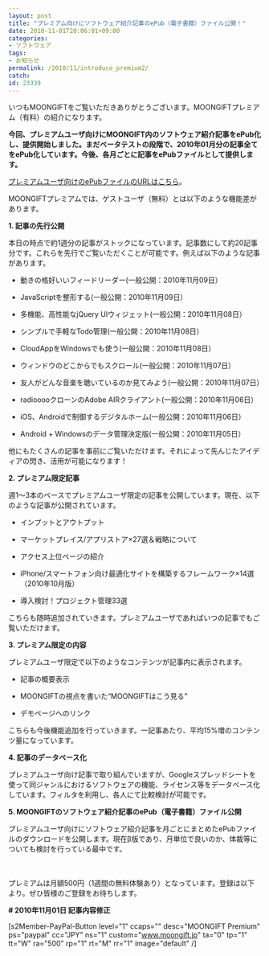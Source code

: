 ```yaml
---
layout: post
title: "プレミアム向けにソフトウェア紹介記事のePub（電子書籍）ファイル公開！"
date: 2010-11-01T20:06:01+09:00
categories:
- ソフトウェア
tags: 
- お知らせ
permalink: /2010/11/introduce_premium2/
catch: 
id: 23339
---
```

いつもMOONGIFTをご覧いただきありがとうございます。MOONGIFTプレミアム（有料）の紹介になります。

  

**今回、プレミアムユーザ向けにMOONGIFT内のソフトウェア紹介記事をePub化し、提供開始しました。まだベータテストの段階で、2010年01月分の記事全てをePub化しています。今後、各月ごとに記事をePubファイルとして提供します。**

  

[プレミアムユーザ向けのePubファイルのURLはこちら](http://www.moongift.jp/epub-download/)。

  

MOONGIFTプレミアムでは、ゲストユーザ（無料）とは以下のような機能差があります。

  

**1. 記事の先行公開**

  
  

本日の時点で約1週分の記事がストックになっています。記事数にして約20記事分です。これらを先行でご覧いただくことが可能です。例えば以下のような記事があります。

  

  
- 動きの格好いいフィードリーダー(一般公開：2010年11月09日）
  
  
- JavaScriptを整形する(一般公開：2010年11月09日）
  
  
- 多機能、高性能なjQuery UIウィジェット(一般公開：2010年11月08日）
  
  
- シンプルで手軽なTodo管理(一般公開：2010年11月08日）
  
  
- CloudAppをWindowsでも使う(一般公開：2010年11月08日）
  
  
- ウィンドウのどこからでもスクロール(一般公開：2010年11月07日）
  
  
- 友人がどんな音楽を聴いているのか見てみよう(一般公開：2010年11月07日）
  
  
- radiooooクローンのAdobe AIRクライアント(一般公開：2010年11月06日）
  
  
- iOS、Androidで制御するデジタルホーム(一般公開：2010年11月06日）
  
  
- Android + Windowsのデータ管理決定版(一般公開：2010年11月05日）
  
  

他にもたくさんの記事を事前にご覧いただけます。それによって先んじたアイディアの閃き、活用が可能になります！

  

**2. プレミアム限定記事**

  

週1～3本のペースでプレミアムユーザ限定の記事を公開しています。現在、以下のような記事が公開されています。

  

  
- インプットとアウトプット
  
  
- マーケットプレイス/アプリストア×27選＆戦略について
  
  
- アクセス上位ページの紹介
  
  
- iPhone/スマートフォン向け最適化サイトを構築するフレームワーク×14選（2010年10月版）
  
  
- 導入検討！プロジェクト管理33選
  
  

こちらも随時追加されていきます。プレミアムユーザであればいつの記事でもご覧いただけます。

  

**3. プレミアム限定の内容**

  

プレミアムユーザ限定で以下のようなコンテンツが記事内に表示されます。

  

  
- 記事の概要表示
  
  
- MOONGIFTの視点を書いた“MOONGIFTはこう見る”
  
  
- デモページへのリンク
  
  

こちらも今後機能追加を行っていきます。一記事あたり、平均15%増のコンテンツ量になっています。

  

**4. 記事のデータベース化**

  

プレミアムユーザ向け記事で取り組んでいますが、Googleスプレッドシートを使って同ジャンルにおけるソフトウェアの機能、ライセンス等をデータベース化しています。フィルタを利用し、各人にて比較検討が可能です。

  

**5. MOONGIFTのソフトウェア紹介記事のePub（電子書籍）ファイル公開**

  

プレミアムユーザ向けにソフトウェア紹介記事を月ごとにまとめたePubファイルのダウンロードを公開します。現在β版であり、月単位で良いのか、体裁等についても検討を行っている最中です。

  

　

  

プレミアムは月額500円（1週間の無料体験あり）となっています。登録は以下より。ぜひ皆様のご登録をお待ちします。

  

**# 2010年11月01日 記事内容修正**

  

[s2Member-PayPal-Button level="1" ccaps="" desc="MOONGIFT Premium" ps="paypal" cc="JPY" ns="1" custom="www.moongift.jp" ta="0" tp="1" tt="W" ra="500" rp="1" rt="M" rr="1" image="default" /]

  
